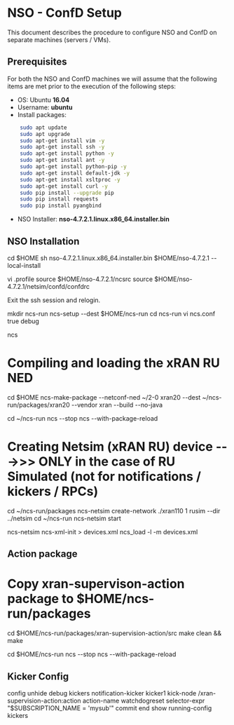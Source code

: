 # NSO - ConfD Setup

This document describes the procedure to configure NSO and ConfD on separate machines (servers / VMs).

## Prerequisites

For both the NSO and ConfD machines we will assume that the following items are met prior to the execution of the following steps:

* OS: Ubuntu **16.04**
* Username: **ubuntu**
* Install packages:
```bash
    sudo apt update
    sudo apt upgrade
    sudo apt-get install vim -y
    sudo apt-get install ssh -y
    sudo apt-get install python -y
    sudo apt-get install ant -y
    sudo apt-get install python-pip -y
    sudo apt-get install default-jdk -y
    sudo apt-get install xsltproc -y
    sudo apt-get install curl -y
    sudo pip install --upgrade pip
    sudo pip install requests
    sudo pip install pyangbind
```    
* NSO Installer: **nso-4.7.2.1.linux.x86_64.installer.bin**

## NSO Installation


cd $HOME
sh nso-4.7.2.1.linux.x86_64.installer.bin $HOME/nso-4.7.2.1 --local-install


vi .profile
source $HOME/nso-4.7.2.1/ncsrc
source $HOME/nso-4.7.2.1/netsim/confd/confdrc

Exit the ssh session and relogin.

mkdir ncs-run
ncs-setup --dest $HOME/ncs-run
cd ncs-run
vi ncs.conf
  <cli>
    <style>c</style>
    <history-remove-duplicates>true</history-remove-duplicates>
  </cli> 
  <hide-group>
    <name>debug</name>
  </hide-group>

ncs


# Compiling and loading the xRAN RU NED
cd $HOME
ncs-make-package --netconf-ned ~/2-0 xran20 --dest ~/ncs-run/packages/xran20 --vendor xran --build --no-java


cd ~/ncs-run
ncs --stop
ncs --with-package-reload


# Creating Netsim (xRAN RU) device  --->>> ONLY in the case of RU Simulated (not for notifications / kickers / RPCs)
cd ~/ncs-run/packages
ncs-netsim create-network ./xran110 1 rusim --dir ../netsim
cd ~/ncs-run
ncs-netsim start

ncs-netsim ncs-xml-init > devices.xml
ncs_load -l -m devices.xml 



## Action package
# Copy xran-supervison-action package to $HOME/ncs-run/packages
cd $HOME/ncs-run/packages/xran-supervision-action/src
make clean && make

cd $HOME/ncs-run
ncs --stop
ncs --with-package-reload


## Kicker Config
config
unhide debug
kickers notification-kicker kicker1 kick-node /xran-supervision-action:action action-name watchdogreset selector-expr "$SUBSCRIPTION_NAME = 'mysub'"
commit
end
show running-config kickers



